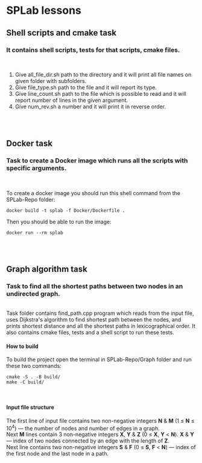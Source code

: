 # SPLab lessons
## Shell scripts and cmake task
### It contains shell scripts, tests for that scripts, cmake files.<br />
<br />

1. Give all_file_dir.sh path to the directory and it will print all file names on given folder with subfolders.
2. Give file_type.sh path to the file and it will report its type.
3. Give line_count.sh path to the file which is possible to read and it will report number of lines in the given argument.
4. Give num_rev.sh a number and it will print it in reverse order.
<br />
<br />

## Docker task
### Task to create a Docker image which runs all the scripts with specific arguments.<br />
<br />

To create a docker image you should run this shell command from the SPLab-Repo folder:
```
docker build -t splab -f Docker/Dockerfile .
```
Then you should be able to run the image:
```
docker run --rm splab
```
<br />
<br />

## Graph algorithm task
### Task to find all the shortest paths between two nodes in an undirected graph.<br />
<br />
Task folder contains find_path.cpp program which reads from the input file,
uses Dijkstra's algorithm to find shortest path between the nodes,
and prints shortest distance and all the shortest paths in lexicographical order.
It also contains cmake files, tests and a shell script to run these tests.<br />

#### How to build
To build the project open the terminal in SPLab-Repo/Graph folder and run these two commands:
```
cmake -S . -B build/
make -C build/
```
<br />

#### Input file structure
The first line of input file contains two non-negative integers **N** & **M** (1 ≤ **N** ≤ 10<sup>4</sup>)
— the number of nodes and number of edges in a graph.<br />
Next **M** lines contain 3 non-negative integers **X**, **Y** & **Z** (0 ≤ **X**, **Y** < **N**).
**X** & **Y** — index of two nodes connected by an edge with the length of **Z**.<br />
Next line contains two non-negative integers **S** & **F** (0 ≤ **S**, **F** < **N**)
— index of the first node and the last node in a path.